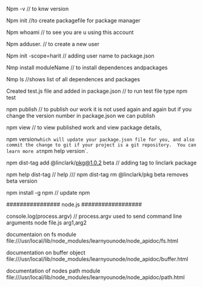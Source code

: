 Npm -v // to knw version

Npm init   //to create packagefile for package manager

Npm whoami   // to see you are u using this account

Npm adduser.  // to create a new user

Npm init -scope=harit // adding user name to package.json

Nmp install moduleName // to install dependences andpackages

Nmp ls //shows list of all dependences and packages

Created test.js file and added in package.json // to run test file type npm test

npm publish // to publish our work it is not used again and again but if you change the version number in package.json we can publish

npm view // to view published work and view package details,

npm version` which will update your
     package.json file for you, and also commit the change to git if your
     project is a git repository.  You can learn more at `npm help version`.



npm dist-tag add @linclark/pkg@1.0.2 beta // adding tag to linclark package


npm help dist-tag // help ///  npm dist-tag rm @linclark/pkg beta removes beta version

npm install -g npm // update npm

################  node.js ##################


console.log(process.argv) // process.argv used to send command line arguments node file.js arg1,arg2

documentaion on fs module   file:///usr/local/lib/node_modules/learnyounode/node_apidoc/fs.html

documentation on buffer object file:///usr/local/lib/node_modules/learnyounode/node_apidoc/buffer.html

documentation of nodes path module  file:///usr/local/lib/node_modules/learnyounode/node_apidoc/path.html